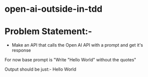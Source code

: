 # open-ai-outside-in-tdd

# Problem Statement:-

- Make an API that calls the Open AI API with a prompt and get it's response

For now base prompt is "Write "Hello World" without the quotes"

Output should be just:- Hello World


